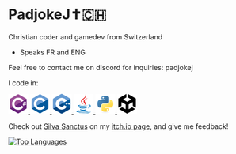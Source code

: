 # PadjokeJ✝️🇨🇭  

Christian coder and gamedev from Switzerland

- Speaks FR and ENG  

Feel free to contact me on discord for inquiries: padjokej

I code in:  
<p align="left">
<a href="https://www.w3schools.com/cs/" target="_blank" rel="noreferrer">
<img src="https://raw.githubusercontent.com/devicons/devicon/master/icons/csharp/csharp-original.svg" alt="csharp" width="40" height="40"/>
</a>
<a href="https://www.w3schools.com/c/" target="_blank" rel="noreferrer">
<img src="https://raw.githubusercontent.com/devicons/devicon/refs/heads/master/icons/c/c-original.svg" alt="c" width="40" height="40"/>
</a>
<a href="https://www.w3schools.com/cpp/" target="_blank" rel="noreferrer">
<img src="https://raw.githubusercontent.com/devicons/devicon/refs/heads/master/icons/cplusplus/cplusplus-original.svg" alt="c++" width="40" height="40"/>
</a>
<a href="https://www.java.com" target="_blank" rel="noreferrer">
<img src="https://raw.githubusercontent.com/devicons/devicon/master/icons/java/java-original.svg" alt="java" width="40" height="40"/>
</a>
<a href="https://www.python.org" target="_blank" rel="noreferrer">
<img src="https://raw.githubusercontent.com/devicons/devicon/master/icons/python/python-original.svg" alt="python" width="40" height="40"/>
</a>
<a href="https://unity.com/" target="_blank" rel="noreferrer">
<img src="https://raw.githubusercontent.com/devicons/devicon/master/icons/unity/unity-plain.svg" alt="unity" width="40" height="40"/>
</a> </p>

Check out [Silva Sanctus](https://padjokej.itch.io/silva-sanctus) on my [itch.io page](https://padjokej.itch.io), and give me feedback!

[![Top Languages](https://github-readme-stats-tau-teal-80.vercel.app/api/top-langs/?username=PadjokeJ&size_weight=1&theme=transparent&hide=ShaderLab,HLSL,CSS)](https://github.com/anuraghazra/github-readme-stats)
